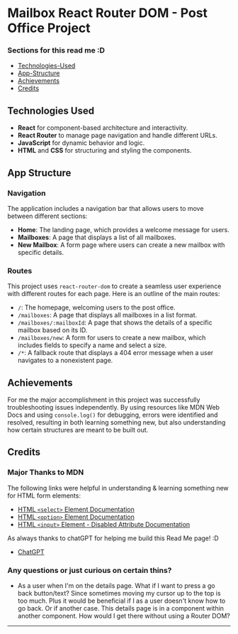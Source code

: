 # Mailbox React Router DOM - Post Office Project

### Sections for this read me :D

- [Technologies-Used](https://github.com/PedroCr05/React-Router-DOM-HWRK#technologies-used)
- [App-Structure](https://github.com/PedroCr05/React-Router-DOM-HWRK#app-structure)
- [Achievements](https://github.com/PedroCr05/React-Router-DOM-HWRK#achievements)
- [Credits](https://github.com/PedroCr05/React-Router-DOM-HWRK?tab=readme-ov-file#credits)

## Technologies Used

- **React** for component-based architecture and interactivity.
- **React Router** to manage page navigation and handle different URLs.
- **JavaScript** for dynamic behavior and logic.
- **HTML** and **CSS** for structuring and styling the components.

## App Structure

### Navigation

The application includes a navigation bar that allows users to move between different sections:

- **Home**: The landing page, which provides a welcome message for users.
- **Mailboxes**: A page that displays a list of all mailboxes.
- **New Mailbox**: A form page where users can create a new mailbox with specific details.

### Routes

This project uses `react-router-dom` to create a seamless user experience with different routes for each page. Here is an outline of the main routes:

- `/`: The homepage, welcoming users to the post office.
- `/mailboxes`: A page that displays all mailboxes in a list format.
- `/mailboxes/:mailboxId`: A page that shows the details of a specific mailbox based on its ID.
- `/mailboxes/new`: A form for users to create a new mailbox, which includes fields to specify a name and select a size.
- `/*`: A fallback route that displays a 404 error message when a user navigates to a nonexistent page.

## Achievements

For me the major accomplishment in this project was successfully troubleshooting issues independently. By using resources like MDN Web Docs and using `console.log()` for debugging, errors were identified and resolved, resulting in both learning something new, but also understanding how certain structures are meant to be built out.

## Credits

### Major Thanks to MDN

The following links were helpful in understanding & learning something new for HTML form elements:

- [HTML `<select>` Element Documentation](https://developer.mozilla.org/en-US/docs/Web/HTML/Element/select)
- [HTML `<option>` Element Documentation](https://developer.mozilla.org/en-US/docs/Web/HTML/Element/option)
- [HTML `<input>` Element - Disabled Attribute Documentation](https://developer.mozilla.org/en-US/docs/Web/HTML/Element/input#disabled)

As always thanks to chatGPT for helping me build this Read Me page! :D

- [ChatGPT](https://chatgpt.com)

### Any questions or just curious on certain thins?

- As a user when I'm on the details page. What if I want to press a go back button/text? Since sometimes moving my cursor up to the top is too much. Plus it would be beneficial if I as a user doesn't know how to go back. Or if another case. This details page is in a component within another component. How would I get there without using a Router DOM?

---
